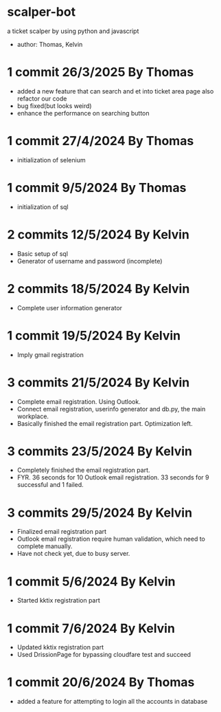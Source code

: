 # scalper-bot
a ticket scalper by using python and javascript
- author: Thomas, Kelvin

# 1 commit 26/3/2025 By Thomas 
* added a new feature that can search and et into ticket area page also refactor our code
* bug fixed(but looks weird)
* enhance the performance on searching button

# 1 commit 27/4/2024 By Thomas
* initialization of selenium

# 1 commit 9/5/2024 By Thomas
* initialization of sql

# 2 commits 12/5/2024 By Kelvin
* Basic setup of sql
* Generator of username and password (incomplete)

# 2 commits 18/5/2024 By Kelvin
* Complete user information generator

# 1 commit 19/5/2024 By Kelvin
* Imply gmail registration

# 3 commits 21/5/2024 By Kelvin
* Complete email registration. Using Outlook.
* Connect email registration, userinfo generator and db.py, the main workplace.
* Basically finished the email registration part. Optimization left.

# 3 commits 23/5/2024 By Kelvin
* Completely finished the email registration part.
* FYR. 36 seconds for 10 Outlook email registration. 33 seconds for 9 successful and 1 failed.

# 3 commits 29/5/2024 By Kelvin
* Finalized email registration part
* Outlook email registration require human validation, which need to complete manually.
* Have not check yet, due to busy server.

# 1 commit 5/6/2024 By Kelvin
* Started kktix registration part

# 1 commit 7/6/2024 By Kelvin
* Updated kktix registration part
* Used DrissionPage for bypassing cloudfare test and succeed

# 1 commit 20/6/2024 By Thomas
* added a feature for attempting to login all the accounts in database